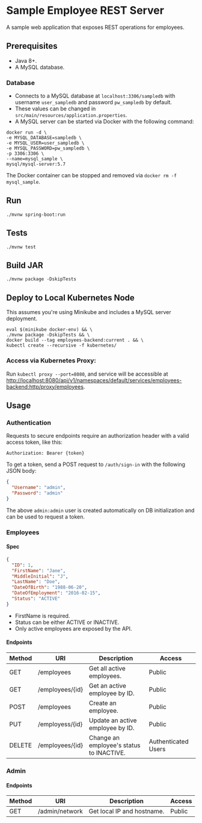 # Sample Employee REST Server

A sample web application that exposes REST operations for employees.

## Prerequisites

- Java 8+.
- A MySQL database.

### Database

- Connects to a MySQL database at `localhost:3306/sampledb` with username `user_sampledb` and password `pw_sampledb` by default.
- These values can be changed in `src/main/resources/application.properties`.
- A MySQL server can be started via Docker with the following command:

```
docker run -d \
-e MYSQL_DATABASE=sampledb \
-e MYSQL_USER=user_sampledb \
-e MYSQL_PASSWORD=pw_sampledb \
-p 3306:3306 \
--name=mysql_sample \
mysql/mysql-server:5.7
```

The Docker container can be stopped and removed via `docker rm -f mysql_sample`.

## Run

`./mvnw spring-boot:run`

## Tests

`./mvnw test`

## Build JAR

`./mvnw package -DskipTests`

## Deploy to Local Kubernetes Node

This assumes you're using Minikube and includes a MySQL server deployment.

```
eval $(minikube docker-env) && \
./mvnw package -DskipTests && \
docker build --tag employees-backend:current . && \
kubectl create --recursive -f kubernetes/
```

### Access via Kubernetes Proxy:

Run `kubectl proxy --port=8080`, and service will be accessible at <http://localhost:8080/api/v1/namespaces/default/services/employees-backend:http/proxy/employees>.


## Usage

### Authentication

Requests to secure endpoints require an authorization header with a valid access token, like this:

`Authorization: Bearer {token}`

To get a token, send a POST request to `/auth/sign-in` with the following JSON body:

```json
{
  "Username": "admin",
  "Password": "admin"
}
```

The above `admin:admin` user is created automatically on DB initialization and can be used to request a token.

### Employees

#### Spec

```json
{
  "ID": 1,
  "FirstName": "Jane",
  "MiddleInitial": "J",
  "LastName": "Doe",
  "DateOfBirth": "1988-06-20",
  "DateOfEmployment": "2016-02-15",
  "Status": "ACTIVE"
}
```

- FirstName is required.
- Status can be either ACTIVE or INACTIVE.
- Only active employees are exposed by the API.

#### Endpoints

| Method | URI             | Description                              | Access              |
|--------|-----------------|------------------------------------------|---------------------|
| GET    | /employees      | Get all active employees.                | Public              |
| GET    | /employees/{id} | Get an active employee by ID.            | Public              |
| POST   | /employees      | Create an employee.                      | Public              |
| PUT    | /employess/{id} | Update an active employee by ID.         | Public              |
| DELETE | /employees/{id} | Change an employee's status to INACTIVE. | Authenticated Users |

### Admin

#### Endpoints

| Method | URI             | Description                              | Access              |
|--------|-----------------|------------------------------------------|---------------------|
| GET    | /admin/network  | Get local IP and hostname.               | Public              |